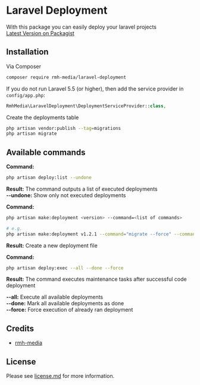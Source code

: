 # Laravel Deployment
With this package you can easily deploy your laravel projects <br>
[Latest Version on Packagist][link-packagist]

## Installation

Via Composer
```bash
composer require rmh-media/laravel-deployment
```
If you do not run Laravel 5.5 (or higher), then add the service provider in `config/app.php`:
```php
RmhMedia\LaravelDeployment\DeploymentServiceProvider::class,
```
Create the deployments table
```bash
php artisan vendor:publish --tag=migrations
php artisan migrate
```

## Available commands
**Command:**
```bash
php artisan deploy:list --undone
```
**Result:**
The command outputs a list of executed deployments <br>
__--undone:__ Show only not executed deployments <br>


**Command:**
```bash
php artisan make:deployment <version> --command=<list of commands>

# e.g.
php artisan make:deployment v1.2.1 --command="migrate --force" --command="routes:list"
```
**Result:**
Create a new deployment file


**Command:**
```bash
php artisan deploy:exec --all --done --force
```
**Result:**
The command executes maintenance tasks after successful code deployment

__--all:__ Execute all available deployments <br>
__--done:__ Mark all available deployments as done <br>
__--force:__ Force execution of already ran deployment



## Credits

- [rmh-media][link-author]

## License
Please see [license.md](license.md) for more information.

[link-packagist]: https://packagist.org/packages/rmh-media/laravel-deployment
[link-downloads]: https://packagist.org/packages/rmh-media/laravel-deployment
[link-author]: https://github.com/rmh-media

